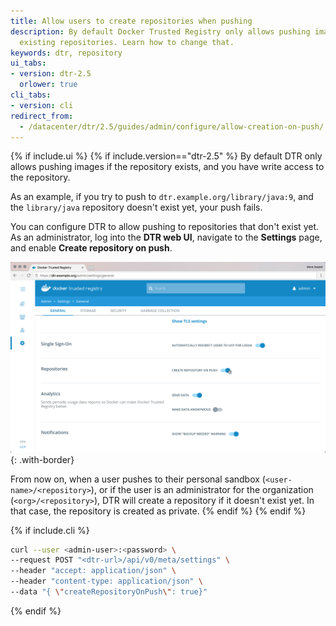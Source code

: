 ```yaml
---
title: Allow users to create repositories when pushing
description: By default Docker Trusted Registry only allows pushing images to
  existing repositories. Learn how to change that.
keywords: dtr, repository
ui_tabs:
- version: dtr-2.5
  orlower: true
cli_tabs:
- version: cli
redirect_from:
  - /datacenter/dtr/2.5/guides/admin/configure/allow-creation-on-push/
---
```


{% if include.ui %}
{% if include.version=="dtr-2.5" %}
By default DTR only allows pushing images if the repository exists, and you
have write access to the repository.

As an example, if you try to push to `dtr.example.org/library/java:9`, and the
`library/java` repository doesn't exist yet, your push fails.

You can configure DTR to allow pushing to repositories that don't exist yet.
As an administrator, log into the **DTR web UI**, navigate to the **Settings**
page, and enable **Create repository on push**.

![DTR settings page](../../images/create-on-push-1.png){: .with-border}

From now on, when a user pushes to their personal sandbox
(`<user-name>/<repository>`), or if the user is an administrator for the
organization (`<org>/<repository>`), DTR will create a repository if it doesn't
exist yet. In that case, the repository is created as private.
{% endif %}
{% endif %}


{% if include.cli %}
```bash
curl --user <admin-user>:<password> \
--request POST "<dtr-url>/api/v0/meta/settings" \
--header "accept: application/json" \
--header "content-type: application/json" \
--data "{ \"createRepositoryOnPush\": true}"
```
{% endif %}
